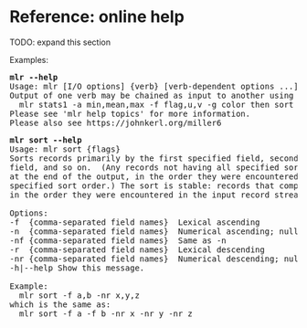 <!---  PLEASE DO NOT EDIT DIRECTLY. EDIT THE .md.in FILE PLEASE. --->
# Reference: online help

TODO: expand this section

Examples:

<pre>
<b>mlr --help</b>
Usage: mlr [I/O options] {verb} [verb-dependent options ...] {zero or more file names}
Output of one verb may be chained as input to another using "then", e.g.
  mlr stats1 -a min,mean,max -f flag,u,v -g color then sort -f color
Please see 'mlr help topics' for more information.
Please also see https://johnkerl.org/miller6
</pre>

<pre>
<b>mlr sort --help</b>
Usage: mlr sort {flags}
Sorts records primarily by the first specified field, secondarily by the second
field, and so on.  (Any records not having all specified sort keys will appear
at the end of the output, in the order they were encountered, regardless of the
specified sort order.) The sort is stable: records that compare equal will sort
in the order they were encountered in the input record stream.

Options:
-f  {comma-separated field names}  Lexical ascending
-n  {comma-separated field names}  Numerical ascending; nulls sort last
-nf {comma-separated field names}  Same as -n
-r  {comma-separated field names}  Lexical descending
-nr {comma-separated field names}  Numerical descending; nulls sort first
-h|--help Show this message.

Example:
  mlr sort -f a,b -nr x,y,z
which is the same as:
  mlr sort -f a -f b -nr x -nr y -nr z
</pre>
